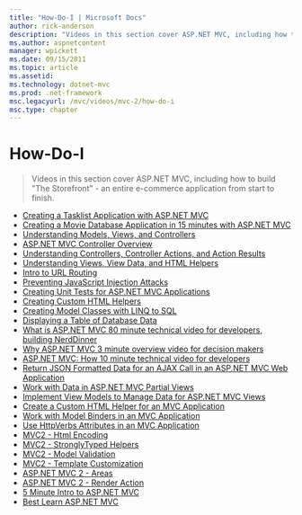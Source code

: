```yaml
---
title: "How-Do-I | Microsoft Docs"
author: rick-anderson
description: "Videos in this section cover ASP.NET MVC, including how to build 'The Storefront' - an entire e-commerce application from start to finish."
ms.author: aspnetcontent
manager: wpickett
ms.date: 09/15/2011
ms.topic: article
ms.assetid: 
ms.technology: dotnet-mvc
ms.prod: .net-framework
msc.legacyurl: /mvc/videos/mvc-2/how-do-i
msc.type: chapter
---
```

How-Do-I
====================
> Videos in this section cover ASP.NET MVC, including how to build "The Storefront" - an entire e-commerce application from start to finish.


- [Creating a Tasklist Application with ASP.NET MVC](creating-a-tasklist-application-with-aspnet-mvc.md)
- [Creating a Movie Database Application in 15 minutes with ASP.NET MVC](creating-a-movie-database-application-in-15-minutes-with-aspnet-mvc.md)
- [Understanding Models, Views, and Controllers](understanding-models-views-and-controllers.md)
- [ASP.NET MVC Controller Overview](aspnet-mvc-controller-overview.md)
- [Understanding Controllers, Controller Actions, and Action Results](understanding-controllers-controller-actions-and-action-results.md)
- [Understanding Views, View Data, and HTML Helpers](understanding-views-view-data-and-html-helpers.md)
- [Intro to URL Routing](an-introduction-to-url-routing.md)
- [Preventing JavaScript Injection Attacks](preventing-javascript-injection-attacks.md)
- [Creating Unit Tests for ASP.NET MVC Applications](creating-unit-tests-for-aspnet-mvc-applications.md)
- [Creating Custom HTML Helpers](creating-custom-html-helpers.md)
- [Creating Model Classes with LINQ to SQL](creating-model-classes-with-linq-to-sql.md)
- [Displaying a Table of Database Data](displaying-a-table-of-database-data.md)
- [What is ASP.NET MVC 80 minute technical video for developers, building NerdDinner](what-is-aspnet-mvc-80-minute-technical-video-for-developers-building-nerddinner.md)
- [Why ASP.NET MVC 3 minute overview video for decision makers](why-aspnet-mvc-3-minute-overview-video-for-decision-makers.md)
- [ASP.NET MVC: How 10 minute technical video for developers](aspnet-mvc-how-10-minute-technical-video-for-developers.md)
- [Return JSON Formatted Data for an AJAX Call in an ASP.NET MVC Web Application](how-do-i-return-json-formatted-data-for-an-ajax-call-in-an-aspnet-mvc-web-application.md)
- [Work with Data in ASP.NET MVC Partial Views](how-do-i-work-with-data-in-aspnet-mvc-partial-views.md)
- [Implement View Models to Manage Data for ASP.NET MVC Views](how-do-i-implement-view-models-to-manage-data-for-aspnet-mvc-views.md)
- [Create a Custom HTML Helper for an MVC Application](how-do-i-create-a-custom-html-helper-for-an-mvc-application.md)
- [Work with Model Binders in an MVC Application](how-do-i-work-with-model-binders-in-an-mvc-application.md)
- [Use HttpVerbs Attributes in an MVC Application](how-do-i-use-httpverbs-attributes-in-an-mvc-application.md)
- [MVC2 - Html Encoding](mvc2-html-encoding.md)
- [MVC2 - StronglyTyped Helpers](mvc2-stronglytyped-helpers.md)
- [MVC2 - Model Validation](mvc2-model-validation.md)
- [MVC2 - Template Customization](mvc2-template-customization.md)
- [ASP.NET MVC 2 - Areas](aspnet-mvc-2-areas.md)
- [ASP.NET MVC 2 - Render Action](aspnet-mvc-2-render-action.md)
- [5 Minute Intro to ASP.NET MVC](5-minute-introduction-to-aspnet-mvc.md)
- [Best Learn ASP.NET MVC](how-to-best-learn-asp-net-mvc.md)